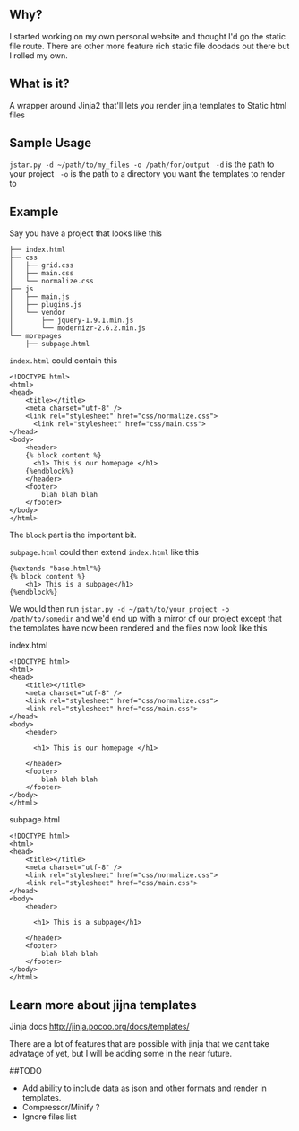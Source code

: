 ## Why?
I started working on my own personal website and thought I'd go the static file route. There are other more feature rich static file doodads out there but I rolled my own.

## What is it?
A wrapper around Jinja2 that'll lets you render jinja templates to Static html files

## Sample Usage
``` jstar.py -d ~/path/to/my_files -o /path/for/output ```
``` -d``` is the path to your project
``` -o``` is the path to a directory you want the templates to render to

## Example
Say you have a project that looks like this
```
├── index.html
├── css
│   ├── grid.css
│   ├── main.css
│   └── normalize.css
├── js
│   ├── main.js
│   ├── plugins.js
│   └── vendor
│       ├── jquery-1.9.1.min.js
│       └── modernizr-2.6.2.min.js
└── morepages
    ├── subpage.html
```

```index.html``` could contain this
```
<!DOCTYPE html>
<html>
<head>
    <title></title>
    <meta charset="utf-8" />
    <link rel="stylesheet" href="css/normalize.css">
	  <link rel="stylesheet" href="css/main.css">
</head>
<body>
    <header>
    {% block content %}
      <h1> This is our homepage </h1>
    {%endblock%}
    </header>
    <footer>
        blah blah blah
    </footer>
</body>
</html>
```

The ```block``` part is the important bit.

```subpage.html``` could then extend ```index.html``` like this
```
{%extends "base.html"%}
{% block content %}
    <h1> This is a subpage</h1>
{%endblock%}
```

We would then run ```jstar.py -d ~/path/to/your_project -o /path/to/somedir``` and we'd end up with a mirror of our project
except that the templates have now been rendered and the files now look like this

index.html

```
<!DOCTYPE html>
<html>
<head>
    <title></title>
    <meta charset="utf-8" />
    <link rel="stylesheet" href="css/normalize.css">
    <link rel="stylesheet" href="css/main.css">
</head>
<body>
    <header>

      <h1> This is our homepage </h1>
    
    </header>
    <footer>
        blah blah blah
    </footer>
</body>
</html>
```

subpage.html
```
<!DOCTYPE html>
<html>
<head>
    <title></title>
    <meta charset="utf-8" />
    <link rel="stylesheet" href="css/normalize.css">
    <link rel="stylesheet" href="css/main.css">
</head>
<body>
    <header>

      <h1> This is a subpage</h1>
    
    </header>
    <footer>
        blah blah blah
    </footer>
</body>
</html>
```

## Learn more about jijna templates 
Jinja docs http://jinja.pocoo.org/docs/templates/

There are a lot of features that are possible with jinja that we cant take advatage of yet, but I will be adding some in the near future.

##TODO
* Add ability to include data as json and other formats and render in templates.
* Compressor/Minify ?
* Ignore files list
